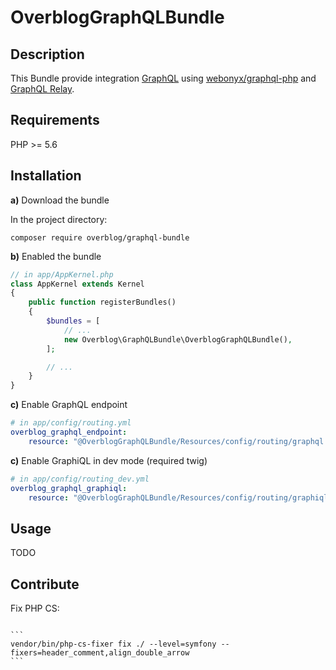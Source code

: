 OverblogGraphQLBundle
=======================

Description
-----------

This Bundle provide integration [GraphQL](https://facebook.github.io/graphql/) using [webonyx/graphql-php](https://github.com/webonyx/graphql-php) 
and [GraphQL Relay](https://facebook.github.io/relay/docs/graphql-relay-specification.html).

Requirements
------------
PHP >= 5.6

Installation
------------

**a)** Download the bundle

In the project directory:

```
composer require overblog/graphql-bundle
```

**b)** Enabled the bundle

```php
// in app/AppKernel.php
class AppKernel extends Kernel
{
    public function registerBundles()
    {
        $bundles = [
            // ...
            new Overblog\GraphQLBundle\OverblogGraphQLBundle(),
        ];

        // ...
    }
}
```

**c)** Enable GraphQL endpoint

```yaml
# in app/config/routing.yml
overblog_graphql_endpoint:
    resource: "@OverblogGraphQLBundle/Resources/config/routing/graphql.yml"
```

**c)** Enable GraphiQL in dev mode (required twig)

```yaml
# in app/config/routing_dev.yml
overblog_graphql_graphiql:
    resource: "@OverblogGraphQLBundle/Resources/config/routing/graphiql.yml"
```

Usage
-----

TODO

Contribute
----------

Fix PHP CS:
~~~~~~~~~~~

```
vendor/bin/php-cs-fixer fix ./ --level=symfony --fixers=header_comment,align_double_arrow
```
